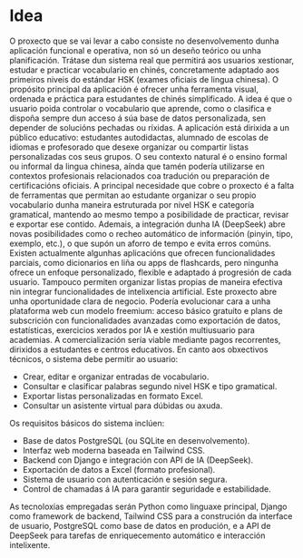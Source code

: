 # Idea

O proxecto que se vai levar a cabo consiste no desenvolvemento dunha aplicación funcional e operativa, non só un deseño teórico ou unha planificación. Trátase dun sistema real que permitirá aos usuarios xestionar, estudar e practicar vocabulario en chinés, concretamente adaptado aos primeiros niveis do estándar HSK (exames oficiais de lingua chinesa).
O propósito principal da aplicación é ofrecer unha ferramenta visual, ordenada e práctica para estudantes de chinés simplificado. A idea é que o usuario poida controlar o vocabulario que aprende, como o clasifica e dispoña sempre dun acceso á súa base de datos personalizada, sen depender de solucións pechadas ou ríxidas.
A aplicación está dirixida a un público educativo: estudantes autodidactas, alumnado de escolas de idiomas e profesorado que desexe organizar ou compartir listas personalizadas cos seus grupos. O seu contexto natural é o ensino formal ou informal da lingua chinesa, aínda que tamén podería utilizarse en contextos profesionais relacionados coa tradución ou preparación de certificacións oficiais.
A principal necesidade que cobre o proxecto é a falta de ferramentas que permitan ao estudante organizar o seu propio vocabulario dunha maneira estruturada por nivel HSK e categoría gramatical, mantendo ao mesmo tempo a posibilidade de practicar, revisar e exportar ese contido. Ademais, a integración dunha IA (DeepSeek) abre novas posibilidades como o recheo automático de información (pinyin, tipo, exemplo, etc.), o que supón un aforro de tempo e evita erros comúns.
Existen actualmente algunhas aplicacións que ofrecen funcionalidades parciais, como dicionarios en liña ou apps de flashcards, pero ningunha ofrece un enfoque personalizado, flexible e adaptado á progresión de cada usuario. Tampouco permiten organizar listas propias de maneira efectiva nin integrar funcionalidades de intelixencia artificial.
Este proxecto abre unha oportunidade clara de negocio. Podería evolucionar cara a unha plataforma web cun modelo freemium: acceso básico gratuíto e plans de subscrición con funcionalidades avanzadas como exportación de datos, estatísticas, exercicios xerados por IA e xestión multiusuario para academias. A comercialización sería viable mediante pagos recorrentes, dirixidos a estudantes e centros educativos.
En canto aos obxectivos técnicos, o sistema debe permitir ao usuario:
- Crear, editar e organizar entradas de vocabulario.
- Consultar e clasificar palabras segundo nivel HSK e tipo gramatical.
- Exportar listas personalizadas en formato Excel.
- Consultar un asistente virtual para dúbidas ou axuda.

Os requisitos básicos do sistema inclúen:
- Base de datos PostgreSQL (ou SQLite en desenvolvemento).
- Interfaz web moderna baseada en Tailwind CSS.
- Backend con Django e integración con API de IA (DeepSeek).
- Exportación de datos a Excel (formato profesional).
- Sistema de usuario con autenticación e sesión segura.
- Control de chamadas á IA para garantir seguridade e estabilidade.

As tecnoloxías empregadas serán Python como linguaxe principal, Django como framework de backend, Tailwind CSS para a construción da interface de usuario, PostgreSQL como base de datos en produción, e a API de DeepSeek para tarefas de enriquecemento automático e interacción intelixente.